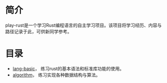 # 简介
play-rust是一个学习Rust编程语言的自主学习项目。该项目将学习经历、内容与路径记录于此，可供新同学参考。

# 目录
- [lang-basic](lang-baisc)， 练习rust的基本语法和标准库功能的使用。
- [algorithm](algorithm)， 练习实现各种数据结构与算法。


